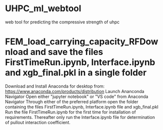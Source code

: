 # UHPC_ml_webtool
web tool for predicting the compressive strength of uhpc
# FEM_load_carrying_capacity_RFDownload and save the files FirstTimeRun.ipynb, Interface.ipynb and xgb_final.pkl in a single folder
Download and Install Anaconda for desktop from: https://www.anaconda.com/products/distribution
Launch Ananconda Navigator
Open either "jupyter notebook" or "VS code" from Anaconda Navigator
Through either of the preferred platform open the folder containing the files FirstTimeRun.ipynb, Interface.ipynb file and xgb_final.pkl
Run the file FirstTimeRun.ipynb for the first time for installation of requirements.
Thereafter only run the Interface.ipynb file for determination of pullout interaction coefficient.
